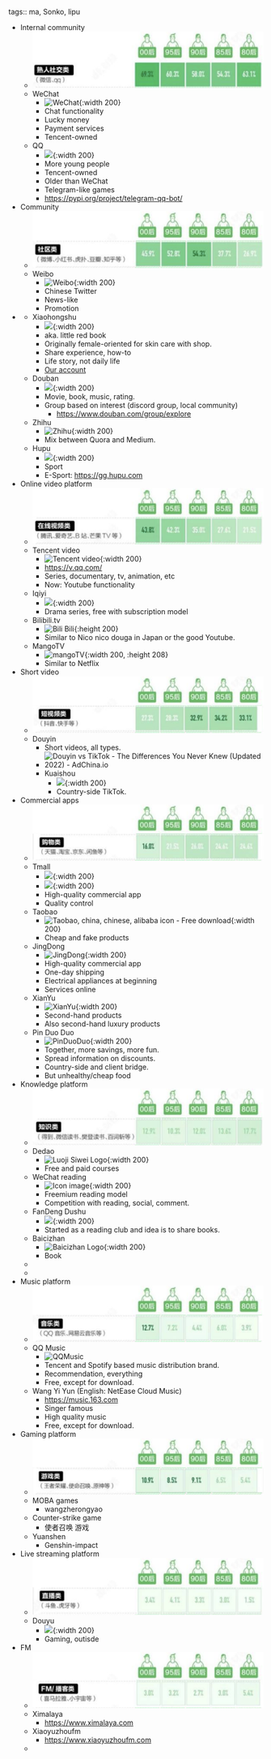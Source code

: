 tags:: ma, Sonko, lipu

- Internal community
	- ![image.png](../assets/image_1668861161723_0.png)
	- WeChat
		- ![WeChat](https://www.un.org/sites/un2.un.org/files/2021/04/wechat-logo.png){:width 200}
		- Chat functionality
		- Lucky money
		- Payment services
		- Tencent-owned
	- QQ
		- ![](https://upload.wikimedia.org/wikipedia/commons/thumb/f/ff/Oxygen-actions-im-qq.svg/1200px-Oxygen-actions-im-qq.svg.png){:width 200}
		- More young people
		- Tencent-owned
		- Older than WeChat
		- Telegram-like games
		- https://pypi.org/project/telegram-qq-bot/
- Community
	- ![image.png](../assets/image_1668861251431_0.png)
	- Weibo
		- ![Weibo](https://upload.wikimedia.org/wikipedia/en/thumb/6/6e/Sina_Weibo.svg/1920px-Sina_Weibo.svg.png){:width 200}
		- Chinese Twitter
		- News-like
		- Promotion
-
	- Xiaohongshu
		- ![](https://upload.wikimedia.org/wikipedia/commons/c/c1/XiaohongshuLOGO.png){:width 200}
		- aka. little red book
		- Originally female-oriented for skin care with shop.
		- Share experience, how-to
		- Life story, not daily life
		- [Our account](https://www.xiaohongshu.com/user/profile/6299045a0000000021027c79?xhsshare=CopyLink&appuid=6299045a0000000021027c79&apptime=1668861087)
	- Douban
		- ![](https://play-lh.googleusercontent.com/wq_uYqchjgPJ-JogCFcA0hrSL_qIggRwmU3GICto_Kq6Qo1PTeeD4zq2yIs6TJJm_Q){:width 200}
		- Movie, book, music, rating.
		- Group based on interest (discord group, local community)
			- https://www.douban.com/group/explore
	- Zhihu
		- ![Zhihu](https://avatars.githubusercontent.com/u/409513?s=280&v=4){:width 200}
		- Mix between Quora and Medium.
	- Hupu
		- ![](https://pbs.twimg.com/profile_images/894800186521796608/Jv4A8p06_400x400.jpg){:width 200}
		- Sport
		- E-Sport: https://gg.hupu.com
- Online video platform
	- ![image.png](../assets/image_1668861920617_0.png)
	- Tencent video
		- ![Tencent video](https://seeklogo.com/images/T/tencent-video-icon-logo-780F21E542-seeklogo.com.png){:width 200}
		- https://v.qq.com/
		- Series, documentary, tv, animation, etc
		- Now: Youtube functionality
	- Iqiyi
		- ![](https://play-lh.googleusercontent.com/L40FnQ8nF8zRtUdALz9b23JirsxYA5-0_fkRUlFBMymud09ctBCFrNui4l-ES_V6Uw){:width 200}
		- Drama series, free with subscription model
	- Bilibili.tv
		- ![Bili Bili](https://upload.wikimedia.org/wikipedia/en/thumb/b/b7/Bilibili_logo.svg/2880px-Bilibili_logo.svg.png){:height 200}
		- Similar to Nico nico douga in Japan or the good Youtube.
	- MangoTV
		- ![mangoTV](https://play-lh.googleusercontent.com/YIrKMxCqjspTBeie5dc-L8oPSCV1MvcgMimNZNHoOHkz31-jCqYalySY4HPxGgX1wH7k=w240-h480){:width 200, :height 208}
		- Similar to Netflix
- Short video
	- ![image.png](../assets/image_1668862751553_0.png)
	- Douyin
		- Short videos, all types.
		- ![Douyin vs TikTok - The Differences You Never Knew (Updated 2022) -  AdChina.io](https://lh4.googleusercontent.com/9R7m1rHP5P2LJhLQZvU0QRqIkm_XaO7_CBPoxR1hFnOAa_ASF3mJTRg9WGywd0okUl6BZPuGbIN1UCIwBlnKoqH2ntVNGQCA3dWsNjshsXotfrqiv9i37mIc3B1ZB8Rqhe4jmi5Z)
		- Kuaishou
			- ![](https://companieslogo.com/img/orig/1024.HK-ff7bec3c.png?t=1616090817){:width 200}
			- Country-side TikTok.
- Commercial apps
	- ![image.png](../assets/image_1668863057229_0.png)
	- Tmall
		- ![](https://img.alicdn.com/imgextra/i2/O1CN01a69z6z1hJklCkBqOU_!!6000000004257-2-tps-174-106.png){:width 200}
		- ![](https://play-lh.googleusercontent.com/RkfhQqB5xJ-qSt6boZgj8-bgxXYPrZWUtwGRD-iRwY0elpNho90EMMVb43nsev3fJaQ){:width 200}
		- High-quality commercial app
		- Quality control
	- Taobao
		- ![Taobao, china, chinese, alibaba icon - Free download](https://cdn4.iconfinder.com/data/icons/chinas-social-share-icons/256/cssi_taobao-512.png){:width 200}
		- Cheap and fake products
	- JingDong
		- ![JingDong](https://upload.wikimedia.org/wikipedia/en/c/c4/JD.com_logo.png){:width 200}
		- High-quality commercial app
		- One-day shipping
		- Electrical appliances at beginning
		- Services online
	- XianYu
		- ![XianYu](https://play-lh.googleusercontent.com/eaX5GSrLgAvCTKAe8N0baDkKA0gJ3siyG9X28sfmSO8yBmKVfPDQyJ3y_AvcCr8DSYU=s96){:width 200}
		- Second-hand products
		- Also second-hand luxury products
	- Pin Duo Duo
		- ![PinDuoDuo](https://play-lh.googleusercontent.com/Fc_2kZ_9IDq5tPGeHVga9JJfPryEYSEPsavqG1bfvRCb3WV1C4HwVijywU7Y090hErA=w480-h960){:width 200}
		- Together, more savings, more fun.
		- Spread information on discounts.
		- Country-side and client bridge.
		- But unhealthy/cheap food
- Knowledge platform
	- ![image.png](../assets/image_1668864563347_0.png)
	- Dedao
		- ![Luoji Siwei Logo](https://res.cloudinary.com/crunchbase-production/image/upload/c_lpad,h_170,w_170,f_auto,b_white,q_auto:eco,dpr_1/e4epcojb01uqvxgiixyq){:width 200}
		- Free and paid courses
	- WeChat reading
		- ![Icon image](https://play-lh.googleusercontent.com/68uKqs4VBQ5Sl2f7kqGmy1sLYzezmAn_LrV993b4Vw6vn5gAYRk0mGhqC3ZnLnzeU0A=w240-h480){:width 200}
		- Freemium reading model
		- Competition with reading, social, comment.
	- FanDeng Dushu
		- ![](https://res.cloudinary.com/crunchbase-production/image/upload/c_lpad,f_auto,q_auto:eco,dpr_1/69ae13815d84f0787a78){:width 200}
		- Started as a reading club and idea is to share books.
	- Baicizhan
		- ![Baicizhan Logo](https://res.cloudinary.com/crunchbase-production/image/upload/c_lpad,h_170,w_170,f_auto,b_white,q_auto:eco,dpr_1/tty7z6hmxzbzm8nvcktn){:width 200}
		- Book
	-
	-
- Music platform
	- ![image.png](../assets/image_1668865310168_0.png)
	- QQ Music
		- ![QQMusic](https://upload.wikimedia.org/wikipedia/en/f/f3/QQ_Music_Logo.png)
		- Tencent and Spotify based music distribution brand.
		- Recommendation, everything
		- Free, except for download.
	- Wang Yi Yun (English: NetEase Cloud Music)
		- https://music.163.com
		- Singer famous
		- High quality music
		- Free, except for download.
- Gaming platform
	- ![image.png](../assets/image_1668865676860_0.png)
	- MOBA games
		- wangzherongyao
	- Counter-strike game
		- 使者召唤 游戏
	- Yuanshen
		- Genshin-impact
- Live streaming platform
	- ![image.png](../assets/image_1668865970787_0.png)
	- Douyu
		- ![](https://avatars.githubusercontent.com/u/61232347?s=200&v=4){:width 200}
		- Gaming, outisde
- FM
	- ![image.png](../assets/image_1668866689320_0.png)
	- Ximalaya
		- https://www.ximalaya.com
	- Xiaoyuzhoufm
		- https://www.xiaoyuzhoufm.com
	-